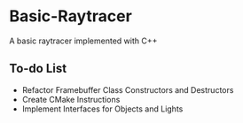 # Basic-Raytracer
A basic raytracer implemented with C++

## To-do List
- Refactor Framebuffer Class Constructors and Destructors
- Create CMake Instructions
- Implement Interfaces for Objects and Lights